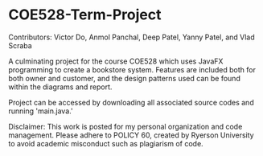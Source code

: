 # COE528-Term-Project

Contributors: Victor Do, Anmol Panchal, Deep Patel, Yanny Patel, and Vlad Scraba

A culminating project for the course COE528 which uses JavaFX programming to create a bookstore system. Features are included both for both owner and customer, and the design patterns used can be found within the diagrams and report.<br>

Project can be accessed by downloading all associated source codes and running 'main.java.'

Disclaimer: This work is posted for my personal organization and code management. Please adhere to POLICY 60, created by Ryerson University to avoid academic misconduct such as plagiarism of code.
